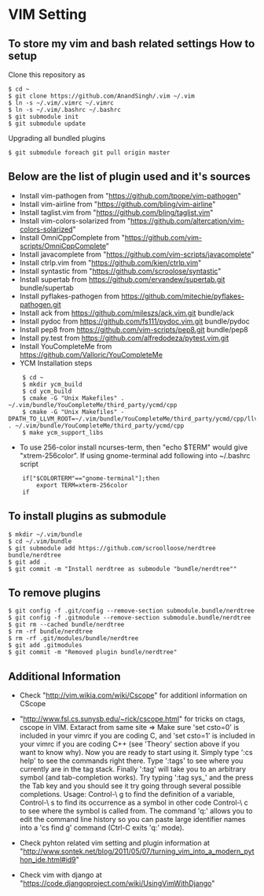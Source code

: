VIM Setting
============

To store my vim and bash related settings
How to setup 
------
Clone this repository as
```
$ cd ~
$ git clone https://github.com/AnandSingh/.vim ~/.vim
$ ln -s ~/.vim/.vimrc ~/.vimrc
$ ln -s ~/.vim/.bashrc ~/.bashrc
$ git submodule init
$ git submodule update
```
Upgrading all bundled plugins
```
$ git submodule foreach git pull origin master
```
Below are the list of plugin used and it's sources
------

* Install vim-pathogen from "https://github.com/tpope/vim-pathogen"
* Install vim-airline from "https://github.com/bling/vim-airline"
* Install taglist.vim from "https://github.com/bling/taglist.vim"
* Install vim-colors-solarized from "https://github.com/altercation/vim-colors-solarized"
* Install OmniCppComplete from "https://github.com/vim-scripts/OmniCppComplete"
* Install javacomplete from "https://github.com/vim-scripts/javacomplete"
* Install ctrlp.vim from "https://github.com/kien/ctrlp.vim"
* Install syntastic from "https://github.com/scroolose/syntastic"
* Install supertab from https://github.com/ervandew/supertab.git bundle/supertab
* Install pyflakes-pathogen from https://github.com/mitechie/pyflakes-pathogen.git
* Install ack from https://github.com/mileszs/ack.vim.git bundle/ack
* Install pydoc from https://github.com/fs111/pydoc.vim.git bundle/pydoc
* Install pep8 from https://github.com/vim-scripts/pep8.git bundle/pep8
* Install py.test from https://github.com/alfredodeza/pytest.vim.git 
* Install YouCompleteMe from https://github.com/Valloric/YouCompleteMe 
* YCM Installation steps
```
    $ cd ~
    $ mkdir ycm_build
    $ cd ycm_build
    $ cmake -G "Unix Makefiles" . ~/.vim/bundle/YouCompleteMe/third_party/ycmd/cpp
    $ cmake -G "Unix Makefiles" -DPATH_TO_LLVM_ROOT=~/.vim/bundle/YouCompleteMe/third_party/ycmd/cpp/llvm/ . ~/.vim/bundle/YouCompleteMe/third_party/ycmd/cpp 
    $ make ycm_support_libs
```
* To use 256-color install ncurses-term, then "echo $TERM" would give
   "xtrem-256color". If using gnome-terminal add following into ~/.bashrc
   script
```
    if["$COLORTERM"=="gnome-terminal"];then
    	export TERM=xterm-256color
    if
```
To install plugins as submodule
---------
```
$ mkdir ~/.vim/bundle
$ cd ~/.vim/bundle
$ git submodule add https://github.com/scroolloose/nerdtree bundle/nerdtree
$ git add .
$ git commit -m "Install nerdtree as submodule "bundle/nerdtree""
```
To remove plugins
------
```
$ git config -f .git/config --remove-section submodule.bundle/nerdtree
$ git config -f .gitmodule --remove-section submodule.bundle/nerdtree
$ git rm --cached bundle/nerdtree
$ rm -rf bundle/nerdtree
$ rm -rf .git/modules/bundle/nerdtree
$ git add .gitmodules
$ git commit -m "Removed plugin bundle/nerdtree"
```
Additional Information
------
* Check "http://vim.wikia.com/wiki/Cscope" for additionl information on CScope

* "http://www.fsl.cs.sunysb.edu/~rick/cscope.html" for tricks on ctags, cscope in VIM.
Extaract from same site =>
Make sure 'set csto=0' is included in your vimrc if you are coding C, and 'set csto=1' is included in your vimrc if you are coding C++ (see 'Theory' section above if you want to know why).
Now you are ready to start using it. Simply type ':cs help' to see the commands right there. Type ':tags' to see where you currently are in the tag stack. Finally ':tag' will take you to an arbitrary symbol (and tab-completion works). Try typing ':tag sys_' and the press the Tab key and you should see it try going through several possible completions.
 Usage:
     Control-\ g to find the definition of a variable, 
     Control-\ s to find its occurrence as a symbol in other code
     Control-\ c to see where the symbol is called from. 
     The command 'q:' allows you to edit the command line history so you can paste large identifier names into a 'cs find g' command (Ctrl-C exits 'q:' mode).
* Check pyhton related vim setting and plugin information at "http://www.sontek.net/blog/2011/05/07/turning_vim_into_a_modern_python_ide.html#id9"
* Check vim with django at "https://code.djangoproject.com/wiki/UsingVimWithDjango"
